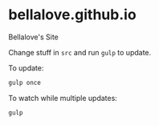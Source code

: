 bellalove.github.io
===================

Bellalove's Site

Change stuff in `src` and run `gulp` to update.

To update:

```sh
gulp once
```

To watch while multiple updates:

```sh
gulp
```
